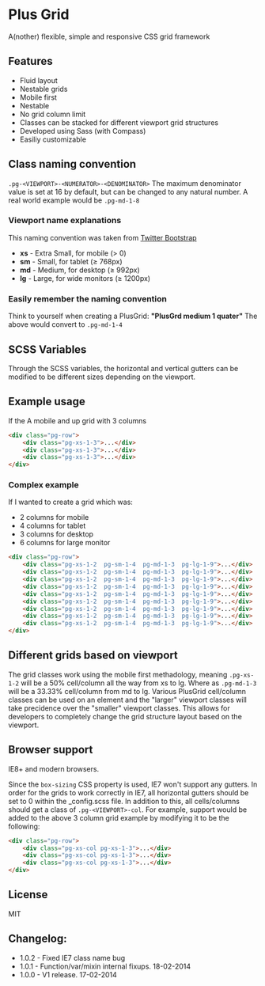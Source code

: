 # Plus Grid
A(nother) flexible, simple and responsive CSS grid framework

## Features
* Fluid layout
* Nestable grids
* Mobile first
* Nestable
* No grid column limit
* Classes can be stacked for different viewport grid structures
* Developed using Sass (with Compass)
* Easiliy customizable

## Class naming convention
`.pg-<VIEWPORT>-<NUMERATOR>-<DENOMINATOR>`
The maximum denominator value is set at 16 by default, but can be changed to any natural number. A real world example would be `.pg-md-1-8`

### Viewport name explanations
This naming convention was taken from [Twitter Bootstrap](http://getbootstrap.com/)
* **xs** - Extra Small, for mobile (&gt; 0)
* **sm** - Small, for tablet (&ge; 768px)
* **md** - Medium, for desktop (&ge; 992px)
* **lg** - Large, for wide monitors (&ge; 1200px)

### Easily remember the naming convention
Think to yourself when creating a PlusGrid:
**"PlusGrd medium 1 quater"**
The above would convert to `.pg-md-1-4`

## SCSS Variables
Through the SCSS variables, the horizontal and vertical gutters can be modified to be different sizes depending on the viewport.

## Example usage
If the
A mobile and up grid with 3 columns
```html
<div class="pg-row">
    <div class="pg-xs-1-3">...</div>
    <div class="pg-xs-1-3">...</div>
    <div class="pg-xs-1-3">...</div>
</div>
```

### Complex example
If I wanted to create a grid which was:
* 2 columns for mobile
* 4 columns for tablet
* 3 columns for desktop
* 6 columns for large monitor

```html
<div class="pg-row">
    <div class="pg-xs-1-2  pg-sm-1-4  pg-md-1-3  pg-lg-1-9">...</div>
    <div class="pg-xs-1-2  pg-sm-1-4  pg-md-1-3  pg-lg-1-9">...</div>
    <div class="pg-xs-1-2  pg-sm-1-4  pg-md-1-3  pg-lg-1-9">...</div>
    <div class="pg-xs-1-2  pg-sm-1-4  pg-md-1-3  pg-lg-1-9">...</div>
    <div class="pg-xs-1-2  pg-sm-1-4  pg-md-1-3  pg-lg-1-9">...</div>
    <div class="pg-xs-1-2  pg-sm-1-4  pg-md-1-3  pg-lg-1-9">...</div>
    <div class="pg-xs-1-2  pg-sm-1-4  pg-md-1-3  pg-lg-1-9">...</div>
    <div class="pg-xs-1-2  pg-sm-1-4  pg-md-1-3  pg-lg-1-9">...</div>
    <div class="pg-xs-1-2  pg-sm-1-4  pg-md-1-3  pg-lg-1-9">...</div>
</div>
```

## Different grids based on viewport
The grid classes work using the mobile first methadology, meaning `.pg-xs-1-2` will be a 50% cell/column all the way from xs to lg. Where as `.pg-md-1-3` will be a 33.33% cell/column from md to lg. Various PlusGrid cell/column classes can be used on an element and the "larger" viewport classes will take precidence over the "smaller" viewport classes. This allows for developers to completely change the grid structure layout based on the viewport.

## Browser support
IE8+ and modern browsers.

Since the `box-sizing` CSS property is used, IE7 won't support any gutters. In order for the grids to work correctly in IE7, all horizontal gutters should be set to 0 within the _config.scss file. In addition to this, all cells/columns should get a class of `.pg-<VIEWPORT>-col`. For example, support would be added to the above 3 column grid example by modifying it to be the following:
```html
<div class="pg-row">
    <div class="pg-xs-col pg-xs-1-3">...</div>
    <div class="pg-xs-col pg-xs-1-3">...</div>
    <div class="pg-xs-col pg-xs-1-3">...</div>
</div>
```

## License
MIT

## Changelog:
* 1.0.2 - Fixed IE7 class name bug
* 1.0.1 - Function/var/mixin internal fixups. 18-02-2014
* 1.0.0 - V1 release. 17-02-2014